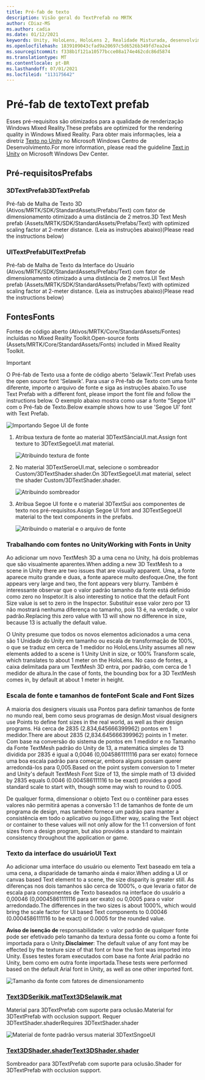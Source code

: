 ```yaml
---
title: Pré-fab de texto
description: Visão geral do TextPrefab no MRTK
author: CDiaz-MS
ms.author: cadia
ms.date: 01/12/2021
keywords: Unity, HoloLens, HoloLens 2, Realidade Misturada, desenvolvimento, MRTK, TMP,
ms.openlocfilehash: 1839109043cfad9a20697c5d6526b349fd7ea2e4
ms.sourcegitcommit: f338b1f121a10577bcce08a174e462cdc86d5874
ms.translationtype: MT
ms.contentlocale: pt-BR
ms.lasthandoff: 07/01/2021
ms.locfileid: "113175642"
---
```

# <a name="text-prefab"></a><span data-ttu-id="6dc0e-104">Pré-fab de texto</span><span class="sxs-lookup"><span data-stu-id="6dc0e-104">Text prefab</span></span>

<span data-ttu-id="6dc0e-105">Esses pré-requisitos são otimizados para a qualidade de renderização Windows Mixed Reality.</span><span class="sxs-lookup"><span data-stu-id="6dc0e-105">These prefabs are optimized for the rendering quality in Windows Mixed Reality.</span></span> <span data-ttu-id="6dc0e-106">Para obter mais informações, leia a diretriz [Texto no Unity](/windows/mixed-reality/text-in-unity) no Microsoft Windows Centro de Desenvolvimento.</span><span class="sxs-lookup"><span data-stu-id="6dc0e-106">For more information, please read the guideline [Text in Unity](/windows/mixed-reality/text-in-unity) on Microsoft Windows Dev Center.</span></span>

## <a name="prefabs"></a><span data-ttu-id="6dc0e-107">Pré-requisitos</span><span class="sxs-lookup"><span data-stu-id="6dc0e-107">Prefabs</span></span>

### <a name="3dtextprefab"></a><span data-ttu-id="6dc0e-108">3DTextPrefab</span><span class="sxs-lookup"><span data-stu-id="6dc0e-108">3DTextPrefab</span></span>

<span data-ttu-id="6dc0e-109">Pré-fab de Malha de Texto 3D (Ativos/MRTK/SDK/StandardAssets/Prefabs/Text) com fator de dimensionamento otimizado a uma distância de 2 metros.</span><span class="sxs-lookup"><span data-stu-id="6dc0e-109">3D Text Mesh prefab (Assets/MRTK/SDK/StandardAssets/Prefabs/Text) with optimized scaling factor at 2-meter distance.</span></span> <span data-ttu-id="6dc0e-110">(Leia as instruções abaixo)</span><span class="sxs-lookup"><span data-stu-id="6dc0e-110">(Please read the instructions below)</span></span>

### <a name="uitextprefab"></a><span data-ttu-id="6dc0e-111">UITextPrefab</span><span class="sxs-lookup"><span data-stu-id="6dc0e-111">UITextPrefab</span></span>

<span data-ttu-id="6dc0e-112">Pré-fab de Malha de Texto da Interface do Usuário (Ativos/MRTK/SDK/StandardAssets/Prefabs/Text) com fator de dimensionamento otimizado a uma distância de 2 metros.</span><span class="sxs-lookup"><span data-stu-id="6dc0e-112">UI Text Mesh prefab (Assets/MRTK/SDK/StandardAssets/Prefabs/Text) with optimized scaling factor at 2-meter distance.</span></span> <span data-ttu-id="6dc0e-113">(Leia as instruções abaixo)</span><span class="sxs-lookup"><span data-stu-id="6dc0e-113">(Please read the instructions below)</span></span>

## <a name="fonts"></a><span data-ttu-id="6dc0e-114">Fontes</span><span class="sxs-lookup"><span data-stu-id="6dc0e-114">Fonts</span></span>

<span data-ttu-id="6dc0e-115">Fontes de código aberto (Ativos/MRTK/Core/StandardAssets/Fontes) incluídas no Mixed Reality Toolkit.</span><span class="sxs-lookup"><span data-stu-id="6dc0e-115">Open-source fonts (Assets/MRTK/Core/StandardAssets/Fonts) included in Mixed Reality Toolkit.</span></span>

> [!IMPORTANT]
> <span data-ttu-id="6dc0e-116">O Pré-fab de Texto usa a fonte de código aberto 'Selawik'.</span><span class="sxs-lookup"><span data-stu-id="6dc0e-116">Text Prefab uses the open source font 'Selawik'.</span></span> <span data-ttu-id="6dc0e-117">Para usar o Pré-fab de Texto com uma fonte diferente, importe o arquivo de fonte e siga as instruções abaixo.</span><span class="sxs-lookup"><span data-stu-id="6dc0e-117">To use Text Prefab with a different font, please import the font file and follow the instructions below.</span></span> <span data-ttu-id="6dc0e-118">O exemplo abaixo mostra como usar a fonte "Segoe UI" com o Pré-fab de Texto.</span><span class="sxs-lookup"><span data-stu-id="6dc0e-118">Below example shows how to use 'Segoe UI' font with Text Prefab.</span></span>

![Importando Segoe UI de fonte](../images/text-prefab/TextPrefabInstructions01.png)

1. <span data-ttu-id="6dc0e-120">Atribua textura de fonte ao material 3DTextSânciaUI.mat.</span><span class="sxs-lookup"><span data-stu-id="6dc0e-120">Assign font texture to 3DTextSegoeUI.mat material.</span></span>

    ![Atribuindo textura de fonte](../images/text-prefab/TextPrefabInstructions02.png)

1. <span data-ttu-id="6dc0e-122">No material 3DTextSeroeUI.mat, selecione o sombreador Custom/3DTextShader.shader.</span><span class="sxs-lookup"><span data-stu-id="6dc0e-122">On 3DTextSegoeUI.mat material, select the shader Custom/3DTextShader.shader.</span></span>

    ![Atribuindo sombreador](../images/text-prefab/TextPrefabInstructions03.png)

1. <span data-ttu-id="6dc0e-124">Atribua Segoe UI fonte e o material 3DTextSui aos componentes de texto nos pré-requisitos.</span><span class="sxs-lookup"><span data-stu-id="6dc0e-124">Assign Segoe UI font and 3DTextSegoeUI material to the text components in the prefabs.</span></span>

    ![Atribuindo o material e o arquivo de fonte](../images/text-prefab/TextPrefabInstructions04.png)

### <a name="working-with-fonts-in-unity"></a><span data-ttu-id="6dc0e-126">Trabalhando com fontes no Unity</span><span class="sxs-lookup"><span data-stu-id="6dc0e-126">Working with Fonts in Unity</span></span>

<span data-ttu-id="6dc0e-127">Ao adicionar um novo TextMesh 3D a uma cena no Unity, há dois problemas que são visualmente aparentes.</span><span class="sxs-lookup"><span data-stu-id="6dc0e-127">When adding a new 3D TextMesh to a scene in Unity there are two issues that are visually apparent.</span></span> <span data-ttu-id="6dc0e-128">Uma, a fonte aparece muito grande e duas, a fonte aparece muito desfoque.</span><span class="sxs-lookup"><span data-stu-id="6dc0e-128">One, the font appears very large and two, the font appears very blurry.</span></span> <span data-ttu-id="6dc0e-129">Também é interessante observar que o valor padrão tamanho da fonte está definido como zero no Inspetor.</span><span class="sxs-lookup"><span data-stu-id="6dc0e-129">It is also interesting to notice that the default Font Size value is set to zero in the Inspector.</span></span> <span data-ttu-id="6dc0e-130">Substituir esse valor zero por 13 não mostrará nenhuma diferença no tamanho, pois 13 é, na verdade, o valor padrão.</span><span class="sxs-lookup"><span data-stu-id="6dc0e-130">Replacing this zero value with 13 will show no difference in size, because 13 is actually the default value.</span></span>

<span data-ttu-id="6dc0e-131">O Unity presume que todos os novos elementos adicionados a uma cena são 1 Unidade do Unity em tamanho ou escala de transformação de 100%, o que se traduz em cerca de 1 medidor no HoloLens.</span><span class="sxs-lookup"><span data-stu-id="6dc0e-131">Unity assumes all new elements added to a scene is 1 Unity Unit in size, or 100%  Transform scale, which translates to about 1 meter on the HoloLens.</span></span> <span data-ttu-id="6dc0e-132">No caso de fontes, a caixa delimitada para um TextMesh 3D entra, por padrão, com cerca de 1 medidor de altura.</span><span class="sxs-lookup"><span data-stu-id="6dc0e-132">In the case of fonts, the bounding box for a 3D TextMesh comes in, by default at about 1 meter in height.</span></span>

### <a name="font-scale-and-font-sizes"></a><span data-ttu-id="6dc0e-133">Escala de fonte e tamanhos de fonte</span><span class="sxs-lookup"><span data-stu-id="6dc0e-133">Font Scale and Font Sizes</span></span>

<span data-ttu-id="6dc0e-134">A maioria dos designers visuais usa Pontos para definir tamanhos de fonte no mundo real, bem como seus programas de design.</span><span class="sxs-lookup"><span data-stu-id="6dc0e-134">Most visual designers use Points to define font sizes in the real world, as well as their design programs.</span></span> <span data-ttu-id="6dc0e-135">Há cerca de 2835 (2.834,645666399962) pontos em 1 medidor.</span><span class="sxs-lookup"><span data-stu-id="6dc0e-135">There are about 2835 (2,834.645666399962) points in 1 meter.</span></span> <span data-ttu-id="6dc0e-136">Com base na conversão do sistema de pontos em 1 medidor e no Tamanho da Fonte TextMesh padrão do Unity de 13, a matemática simples de 13 dividida por 2835 é igual a 0,0046 (0,0045861111116 para ser exato) fornece uma boa escala padrão para começar, embora alguns possam querer arredondá-los para 0,005.</span><span class="sxs-lookup"><span data-stu-id="6dc0e-136">Based on the point system conversion to 1 meter and Unity's default TextMesh Font Size of 13, the simple math of 13 divided by 2835 equals 0.0046 (0.004586111116 to be exact) provides a good standard scale to start with, though some may wish to round to 0.005.</span></span>

<span data-ttu-id="6dc0e-137">De qualquer forma, dimensionar o objeto Text ou o contêiner para esses valores não permitirá apenas a conversão 1:1 de tamanhos de fonte de um programa de design, mas também fornece um padrão para manter a consistência em todo o aplicativo ou jogo.</span><span class="sxs-lookup"><span data-stu-id="6dc0e-137">Either way, scaling the Text object or container to these values will not only allow for the 1:1 conversion of font sizes from a design program, but also provides a standard to maintain consistency throughout the application or game.</span></span>

### <a name="ui-text"></a><span data-ttu-id="6dc0e-138">Texto da interface do usuário</span><span class="sxs-lookup"><span data-stu-id="6dc0e-138">UI Text</span></span>

<span data-ttu-id="6dc0e-139">Ao adicionar uma interface do usuário ou elemento Text baseado em tela a uma cena, a disparidade de tamanho ainda é maior.</span><span class="sxs-lookup"><span data-stu-id="6dc0e-139">When adding a UI or canvas based Text element to a scene, the size disparity is greater still.</span></span> <span data-ttu-id="6dc0e-140">As diferenças nos dois tamanhos são cerca de 1000%, o que levaria o fator de escala para componentes de Texto baseados na interface do usuário a 0,00046 (0,00045861111116 para ser exato) ou 0,0005 para o valor arredondado.</span><span class="sxs-lookup"><span data-stu-id="6dc0e-140">The differences in the two sizes is about 1000%, which would bring the scale factor for UI based Text components to 0.00046 (0.0004586111116 to be exact) or 0.0005 for the rounded value.</span></span>

<span data-ttu-id="6dc0e-141">**Aviso de isenção de** responsabilidade: o valor padrão de qualquer fonte pode ser efetivado pelo tamanho da textura dessa fonte ou como a fonte foi importada para o Unity.</span><span class="sxs-lookup"><span data-stu-id="6dc0e-141">**Disclaimer**: The default value of any font may be effected by the texture size of that font or how the font was imported into Unity.</span></span> <span data-ttu-id="6dc0e-142">Esses testes foram executados com base na fonte Arial padrão no Unity, bem como em outra fonte importada.</span><span class="sxs-lookup"><span data-stu-id="6dc0e-142">These tests were performed based on the default Arial font in Unity, as well as one other imported font.</span></span>

![Tamanho da fonte com fatores de dimensionamento](../images/text-prefab/TextPrefabInstructions07.png)

### <a name="text3dselawikmat"></a>[<span data-ttu-id="6dc0e-144">Text3DSerikik.mat</span><span class="sxs-lookup"><span data-stu-id="6dc0e-144">Text3DSelawik.mat</span></span>](https://github.com/microsoft/MixedRealityToolkit-Unity/blob/main/Assets/MRTK/StandardAssets/Materials/)

<span data-ttu-id="6dc0e-145">Material para 3DTextPrefab com suporte para oclusão.</span><span class="sxs-lookup"><span data-stu-id="6dc0e-145">Material for 3DTextPrefab with occlusion support.</span></span> <span data-ttu-id="6dc0e-146">Requer 3DTextShader.shader</span><span class="sxs-lookup"><span data-stu-id="6dc0e-146">Requires 3DTextShader.shader</span></span>

![Material de fonte padrão versus material 3DTextSngoeUI](../images/text-prefab/TextPrefabInstructions06.png)

### <a name="text3dshadershader"></a>[<span data-ttu-id="6dc0e-148">Text3DShader.shader</span><span class="sxs-lookup"><span data-stu-id="6dc0e-148">Text3DShader.shader</span></span>](https://github.com/microsoft/MixedRealityToolkit-Unity/tree/main/Assets/MRTK/StandardAssets/Shaders)

<span data-ttu-id="6dc0e-149">Sombreador para 3DTextPrefab com suporte para oclusão.</span><span class="sxs-lookup"><span data-stu-id="6dc0e-149">Shader for 3DTextPrefab with occlusion support.</span></span>
